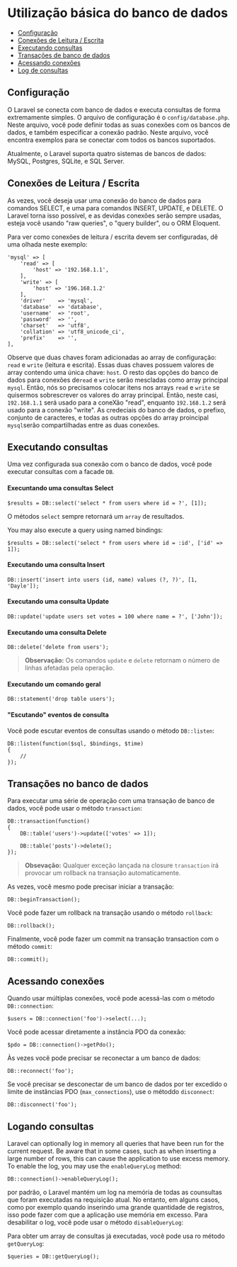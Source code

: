 # Utilização básica do banco de dados

- [Configuração](#configuration)
- [Conexões de Leitura / Escrita](#read-write-connections)
- [Executando consultas](#running-queries)
- [Transações de banco de dados](#database-transactions)
- [Acessando conexões](#accessing-connections)
- [Log de consultas](#query-logging)

<a name="configuration"></a>
## Configuração

O Laravel se conecta com banco de dados e executa consultas de forma extremamente simples. O arquivo de configuração é o `config/database.php`. Neste arquivo, você pode definir todas as suas conexões com os bancos de dados, e também especificar a conexão padrão. Neste arquivo, você encontra exemplos para se conectar com todos os bancos suportados.

Atualmente, o Laravel suporta quatro sistemas de bancos de dados: MySQL, Postgres, SQLite, e SQL Server.

<a name="read-write-connections"></a>
## Conexões de Leitura / Escrita

As vezes, você deseja usar uma conexão do banco de dados para comandos SELECT, e uma para comandos INSERT, UPDATE, e DELETE. O Laravel torna isso possível, e as devidas conexões serão sempre usadas, esteja você usando "raw queries", o "query builder", ou o ORM Eloquent.

Para ver como conexões de leitura / escrita devem ser configuradas, dê uma olhada neste exemplo:

	'mysql' => [
		'read' => [
			'host' => '192.168.1.1',
		],
		'write' => [
			'host' => '196.168.1.2'
		],
		'driver'    => 'mysql',
		'database'  => 'database',
		'username'  => 'root',
		'password'  => '',
		'charset'   => 'utf8',
		'collation' => 'utf8_unicode_ci',
		'prefix'    => '',
	],

Observe que duas chaves foram adicionadas ao array de configuração: `read` e `write` (leitura e escrita). Essas duas chaves possuem valores de array contendo uma única chave: `host`. O resto das opções do banco de dados para conexões de`read` e `write` serão mescladas como array principal `mysql`. Então, nós so precisamos colocar itens nos arrays `read` e `write` se quisermos sobrescrever os valores do array principal. Então, neste casi, `192.168.1.1` será usado para a coneXão "read", enquanto `192.168.1.2` será usado para a conexão "write". As credeciais do banco de dados, o prefixo, conjunto de caracteres, e todas as outras opções do array proincipal `mysql`serão compartilhadas entre as duas conexões.

<a name="running-queries"></a>
## Executando consultas

Uma vez configurada sua conexão com o banco de dados, você pode executar consultas com a facade `DB`.

#### Execuntando uma consultas Select

	$results = DB::select('select * from users where id = ?', [1]);

O métodos `select` sempre retornará um `array` de resultados.

You may also execute a query using named bindings:

	$results = DB::select('select * from users where id = :id', ['id' => 1]);

#### Executando uma consulta Insert

	DB::insert('insert into users (id, name) values (?, ?)', [1, 'Dayle']);

#### Executando uma consulta Update

	DB::update('update users set votes = 100 where name = ?', ['John']);

#### Executando uma consulta Delete

	DB::delete('delete from users');

> **Observação:** Os comandos `update` e `delete` retornam o número de linhas afetadas pela operação.

#### Executando um comando geral

	DB::statement('drop table users');

#### "Escutando" eventos de consulta

Você pode escutar eventos de consultas usando o método `DB::listen`:

	DB::listen(function($sql, $bindings, $time)
	{
		//
	});

<a name="database-transactions"></a>
## Transações no banco de dados

Para executar uma série de operação com uma transação de banco de dados, você pode usar o método `transaction`:

	DB::transaction(function()
	{
		DB::table('users')->update(['votes' => 1]);

		DB::table('posts')->delete();
	});

> **Obsevação:** Qualquer exceção lançada na closure `transaction` irá provocar um rollback na transação automaticamente.

As vezes, você mesmo pode precisar iniciar a transação:

	DB::beginTransaction();

Você pode fazer um rollback na transação usando o método `rollback`:

	DB::rollback();

Finalmente, você pode fazer um commit na transação transaction com o método `commit`:

	DB::commit();

<a name="accessing-connections"></a>
## Acessando conexões

Quando usar múltiplas conexões, você pode acessá-las com o método `DB::connection`:

	$users = DB::connection('foo')->select(...);

Você pode acessar diretamente a instância PDO da conexão:

	$pdo = DB::connection()->getPdo();

Às vezes você pode precisar se reconectar a um banco de dados:

	DB::reconnect('foo');

Se você precisar se desconectar de um banco de dados por ter excedido o limite de instâncias PDO (`max_connections`), use o métoddo `disconnect`:

	DB::disconnect('foo');

<a name="query-logging"></a>
## Logando consultas

Laravel can optionally log in memory all queries that have been run for the current request. Be aware that in some cases, such as when inserting a large number of rows, this can cause the application to use excess memory. To enable the log, you may use the `enableQueryLog` method:

	DB::connection()->enableQueryLog();

por padrão, o Laravel mantém um log na memória de todas as counsultas que foram executadas na requisição atual. No entanto, em alguns casos, como por exemplo quando inserindo uma grande quantidade de registros, isso pode fazer com que a aplicação use memória em excesso. Para desabilitar o log, você pode usar o método `disableQueryLog`:

Para obter um array de consultas já executadas, você pode usa ro método `getQueryLog`:

	$queries = DB::getQueryLog();
